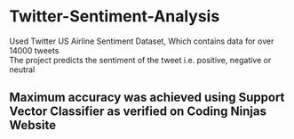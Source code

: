 # Twitter-Sentiment-Analysis
Used Twitter US Airline Sentiment Dataset, Which contains data for over 14000 tweets\
The project predicts the sentiment of the tweet i.e. positive, negative or neutral

## Maximum accuracy was achieved using Support Vector Classifier as verified on Coding Ninjas Website
